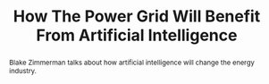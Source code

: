---
category: news
title: How The Power Grid Will Benefit From Artificial Intelligence
abstract: Blake Zimmerman talks about how artificial intelligence will change the energy industry.
publishedDateTime: 2019-02-19T13:30:00Z
sourceUrl: https://www.msn.com/en-us/news/technology/how-the-power-grid-will-benefit-from-artificial-intelligence/ar-BBTSjda?
type: article

provider:
  name: Patch
  id: V_AAyhTTE_global
tags:
  - AI

images: 
  - url: assets/images/2019/3/How-The-Power-Grid-Will-Benefit-From-Artificial-Intelligence-1.jpg
    width: 1200
    height: 900
    quality: 99
    title: How The Power Grid Will Benefit From Artificial Intelligence
    attribution: 
    focalRegion:
      x1: 0
      x2: 0
      y1: 0
      y2: 0

---